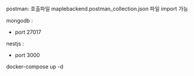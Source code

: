 postman: 호출파일
maplebackend.postman_collection.json 파일 import 가능

mongodb : 
  - port 27017

nestjs :
  - port 3000

docker-compose up -d
